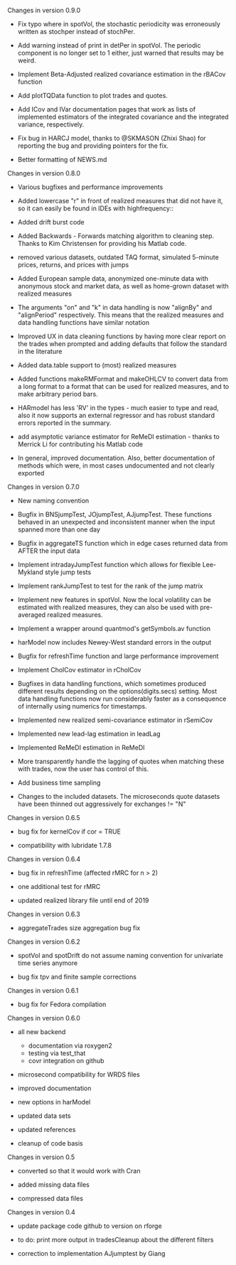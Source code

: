 Changes in version 0.9.0

 - Fix typo where in spotVol, the stochastic periodicity was erroneously written as stochper instead of stochPer.
 
 - Add warning instead of print in detPer in spotVol. The periodic component is no longer set to 1 either, just warned that results may be weird.
 
 - Implement Beta-Adjusted realized covariance estimation in the rBACov function
 
 - Add plotTQData function to plot trades and quotes.
 
 - Add ICov and IVar documentation pages that work as lists of implemented estimators of the integrated covariance and the integrated variance, respectively.
 
 - Fix bug in HARCJ model, thanks to @SKMASON (Zhixi Shao) for reporting the bug and providing pointers for the fix.
 
 - Better formatting of NEWS.md
 

Changes in version 0.8.0

 - Various bugfixes and performance improvements
 
 - Added lowercase "r" in front of realized measures that did not have it, so it can easily be found in IDEs with highfrequency::
 
 - Added drift burst code
 
 - Added Backwards - Forwards matching algorithm to cleaning step. Thanks to Kim Christensen for providing his Matlab code.
 
 - removed various datasets, outdated TAQ format, simulated 5-minute prices, returns, and prices with jumps
 
 - Added European sample data, anonymized one-minute data with anonymous stock and market data, as well as home-grown dataset with realized measures
 
 - The arguments "on" and "k" in data handling is now "alignBy" and "alignPeriod" respectively. This means that the realized measures and data handling functions have similar notation
 
 - Improved UX in data cleaning functions by having more clear report on the trades when prompted and adding defaults that follow the standard in the literature
 
 - Added data.table support to (most) realized measures
 
 - Added functions makeRMFormat and makeOHLCV to convert data from a long format to a format that can be used for realized measures, and to make arbitrary period bars.
 
 - HARmodel has less 'RV' in the types - much easier to type and read, also it now supports an external regressor and has robust standard errors reported in the summary.
 
 - add asymptotic variance estimator for ReMeDI estimation - thanks to Merrick Li for contributing his Matlab code
 
 - In general, improved documentation. Also, better documentation of methods which were, in most cases undocumented and not clearly exported
 
 
Changes in version 0.7.0

 - New naming convention
 
 - Bugfix in BNSjumpTest, JOjumpTest, AJjumpTest. These functions behaved in an unexpected and inconsistent manner when the input spanned more than one day
 
 - Bugfix in aggregateTS function which in edge cases returned data from AFTER the input data
 
 - Implement intradayJumpTest function which allows for flexible Lee-Mykland style jump tests
 
 - Implement rankJumpTest to test for the rank of the jump matrix
 
 - Implement new features in spotVol. Now the local volatility can be estimated with realized measures, they can also be used with pre-averaged realized measures.
 
 - Implement a wrapper around quantmod's getSymbols.av function
 
 - harModel now includes Newey-West standard errors in the output
 
 - Bugfix for refreshTime function and large performance improvement
 
 - Implement CholCov estimator in rCholCov
 
 - Bugfixes in data handling functions, which sometimes produced different results depending on the options(digits.secs) setting. Most data handling functions now run considerably faster as a consequence of internally using numerics for timestamps.
 
 - Implemented new realized semi-covariance estimator in rSemiCov
 
 - Implemented new lead-lag estimation in leadLag
 
 - Implemented ReMeDI estimation in ReMeDI
 
 - More transparently handle the lagging of quotes when matching these with trades, now the user has control of this.
 
 - Add business time sampling
 
 - Changes to the included datasets. The microseconds quote datasets have been thinned out aggressively for exchanges != "N"
 

Changes in version 0.6.5

 - bug fix for kernelCov if cor = TRUE
 
 - compatibility with lubridate 1.7.8
 

Changes in version 0.6.4

 - bug fix in refreshTime (affected rMRC for n > 2)
 
 - one additional test for rMRC
 
 - updated realized library file until end of 2019
 

Changes in version 0.6.3

 - aggregateTrades size aggregation bug fix
 
 
Changes in version 0.6.2

 - spotVol and spotDrift do not assume naming convention for univariate time series anymore
 
 - bug fix tpv and finite sample corrections
 
 
Changes in version 0.6.1

 - bug fix for Fedora compilation
 
Changes in version 0.6.0

 - all new backend
   - documentation via roxygen2
   - testing via test_that
   - covr integration on github
   
 - microsecond compatibility for WRDS files
 
 - improved documentation
 
 - new options in harModel
 
 - updated data sets
 
 - updated references
 
 - cleanup of code basis
 
 
Changes in version 0.5

 - converted so that it would work with Cran
 
 - added missing data files
 
 - compressed data files
 

Changes in version 0.4

 - update package code github to version on rforge
 
 - to do: print more output in tradesCleanup about the different filters
 
 - correction to implementation AJjumptest by Giang
 


 



 
